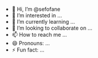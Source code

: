 - 👋 Hi, I’m @sefofane
- 👀 I’m interested in ...
- 🌱 I’m currently learning ...
- 💞️ I’m looking to collaborate on ...
- 📫 How to reach me ...
- 😄 Pronouns: ...
- ⚡ Fun fact: ...

<!---
sefofane/sefofane is a ✨ special ✨ repository because its `README.md` (this file) appears on your GitHub profile.
You can click the Preview link to take a look at your changes.
--->
